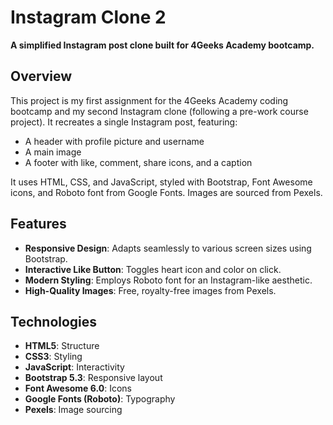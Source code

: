 # Instagram Clone 2


**A simplified Instagram post clone built for 4Geeks Academy bootcamp.**

## Overview
This project is my first assignment for the 4Geeks Academy coding bootcamp and my second Instagram clone (following a pre-work course project). It recreates a single Instagram post, featuring:

- A header with profile picture and username
- A main image
- A footer with like, comment, share icons, and a caption

It uses HTML, CSS, and JavaScript, styled with Bootstrap, Font Awesome icons, and Roboto font from Google Fonts. Images are sourced from Pexels.

## Features
- **Responsive Design**: Adapts seamlessly to various screen sizes using Bootstrap.
- **Interactive Like Button**: Toggles heart icon and color on click.
- **Modern Styling**: Employs Roboto font for an Instagram-like aesthetic.
- **High-Quality Images**: Free, royalty-free images from Pexels.

## Technologies
- **HTML5**: Structure
- **CSS3**: Styling
- **JavaScript**: Interactivity
- **Bootstrap 5.3**: Responsive layout
- **Font Awesome 6.0**: Icons
- **Google Fonts (Roboto)**: Typography
- **Pexels**: Image sourcing

